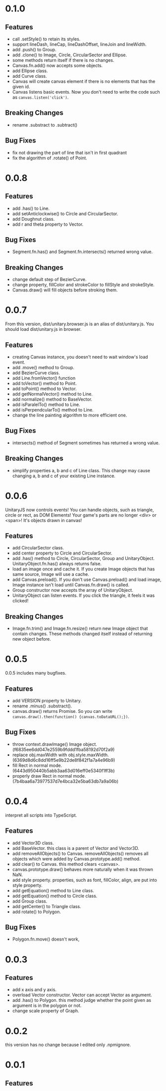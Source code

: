 # 0.1.0

## Features

* call .setStyle() to retain its styles.
* support lineDash, lineCap, lineDashOffset, lineJoin and lineWidth.
* add .push() to Group.
* add .clone() to Image, Circle, CircularSector and Ellipse.
* some methods return itself if there is no changes.
* Canvas.fn.add() now accepts some objects.
* add Ellipse class.
* add Curve class.
* Canvas will create canvas element if there is no elements that has the given id.
* Canvas listens basic events.
  Now you don't need to write the code such as `canvas.listen('click')`.

## Breaking Changes

* rename .substract to .subtract()

## Bug Fixes

* fix not drawing the part of line that isn't in first quadrant
* fix  the algorithm of .rotate() of Point.

# 0.0.8

## Features

* add .has() to Line.
* add setAnticlockwise() to Circle and CircularSector.
* add Doughnut class.
* add r and theta property to Vector.

## Bug Fixes

* Segment.fn.has() and Segment.fn.intersects() returned wrong value.

## Breaking Changes

* change default step of BezierCurve.
* change property, fillColor and strokeColor to fillStyle and strokeStyle.
* Canvas.draw() will fill objects before stroking them.

# 0.0.7
From this version, dist/unitary.browser.js is an alias of dist/unitary.js. You should load dist/unitary.js in browser.

## Features

* creating Canvas instance, you doesn't need to wait window's load event.
* add .move() method to Group.
* add BezierCurve class.
* add Line.fromVector() function
* add toVector() method to Point.
* add toPoint() method to Vector.
* add getNormalVector() method to Line.
* add normalize() method to BaseVector.
* add isParalelTo() method to Line.
* add isPerpendcularTo() method to Line.
* change the line painting algorithm to more efficient one.

## Bug Fixes

* intersects() method of Segment sometimes has returned a wrong value.

## Breaking Changes

* simplify properties a, b and c of Line class. This change may cause changing a, b and c of your existing Line instance.

# 0.0.6
UnitaryJS now controls events! You can handle objects, such as triangle, circle or rect, as DOM Elements! Your game's parts are no longer &lt;div&gt; or &lt;span&gt;! It's objects drawn in canvas!

## Features

* add CircularSector class.
* add center property to Circle and CircularSector.
* add .has() method to Circle, CircularSector, Group and UnitaryObject. UnitaryObject.fn.has() always returns false.
* load an image once and cache it. If you create Image objects that has same source, Image will use a cache.
* add Canvas.preload(). If you don't use Canvas.preload() and load image, Image instance isn't load until Canvas.fn.draw() is called.
* Group constructor now accepts the array of UnitaryObject.
* UnitaryObject can listen events. If you click the triangle, it feels it was clicked!

## Breaking Changes

* Image.fn.trim() and Image.fn.resize() return new Image object that contain changes. These methods changed itself instead of returning new object before.

# 0.0.5
0.0.5 includes many bugfixes.

## Features

* add VERSION property to Unitary.
* rename .minus() .substract().
* canvas.draw() returns Promise. So you can write `canvas.draw().then(function() {canvas.toDataURL();})`.

## Bug Fixes

* throw context.drawImage() Image object.(f6835ee6dd047e2559b9fddd1fba58192d70f2a9)
* replace obj.maxWidth with obj.style.maxWidth. (6369d8d6c8dd16ff5e9b22de8f842f1a7a4e96b9)
* fill Rect in normal mode.(6443d950440b5abb3aa63d016eff0e5340f1ff3b)
* properly draw Rect in normal mode.(7b4baa6a73977537d7e4bca32e5ba63db7a9a06b)

# 0.0.4
interpret all scripts into TypeScript.

## Features

* add Vector3D class.
* add BaseVector. this class is a parent of Vector and Vector3D.
* add removeAllObjects() to Canvas. removeAllObjects() removes all objects which were added by Canvas.prototype.add() method.
* add clear() to Canvas. this method clears &lt;canvas&gt;.
* canvas.prototype.draw() behaves more naturally when it was thrown NaN.
* add style property. properties, such as font, fillColor, align, are put into style property.
* add getEquation() method to Line class.
* add getEquation() method to Circle class.
* add Group class.
* add getCenter() to Triangle class.
* add rotate() to Polygon.

## Bug Fixes

* Polygon.fn.move() doesn't work,

# 0.0.3

## Features

* add x axis and y axis.
* overload Vector constructor. Vector can accept Vector as argument.
* add .has() to Polygon. this method judge whether the point given as argument is in the polygon or not.
* change scale property of Graph.

# 0.0.2

this version has no change because I edited only .npmignore.

# 0.0.1

## Features

